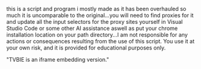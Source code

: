 this is a script and program i mostly made as it has been overhauled so much it is uncomparable to the original...you will need to find proxies for it and update all the input selectors for the proxy sites yourself in Visual Studio Code or some other AI assistance aswell as put your chrome installation location on your path directory...I am not responsible for any actions or consequences resulting from the use of this script. You use it at your own risk, and it is provided for educational purposes only. 

"TVBIE is an iframe embedding version."
